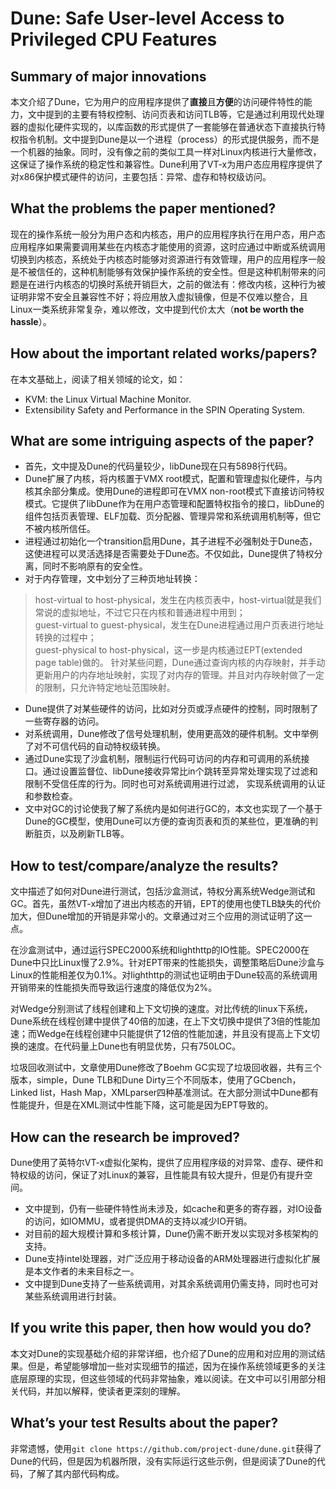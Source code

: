 # Dune: Safe User-level Access to Privileged CPU Features
## Summary of major innovations
本文介绍了Dune，它为用户的应用程序提供了**直接**且**方便**的访问硬件特性的能力，文中提到的主要有特权控制、访问页表和访问TLB等，它是通过利用现代处理器的虚拟化硬件实现的，以库函数的形式提供了一套能够在普通状态下直接执行特权指令机制。文中提到Dune是以一个进程（process）的形式提供服务，而不是一个机器的抽象。同时，没有像之前的类似工具一样对Linux内核进行大量修改，这保证了操作系统的稳定性和兼容性。Dune利用了VT-x为用户态应用程序提供了对x86保护模式硬件的访问，主要包括：异常、虚存和特权级访问。
## What the problems the paper mentioned?
现在的操作系统一般分为用户态和内核态，用户的应用程序执行在用户态，用户态应用程序如果需要调用某些在内核态才能使用的资源，这时应通过中断或系统调用切换到内核态，系统处于内核态时能够对资源进行有效管理，用户的应用程序一般是不被信任的，这种机制能够有效保护操作系统的安全性。但是这种机制带来的问题是在进行内核态的切换时系统开销巨大，之前的做法有：修改内核，这种行为被证明非常不安全且兼容性不好；将应用放入虚拟镜像，但是不仅难以整合，且Linux一类系统非常复杂，难以修改，文中提到代价太大（**not be worth the hassle**）。

## How about the important related works/papers?
在本文基础上，阅读了相关领域的论文，如：
- KVM: the Linux Virtual Machine Monitor.
- Extensibility Safety and Performance in the SPIN Operating System.

## What are some intriguing aspects of the paper?
- 首先，文中提及Dune的代码量较少，libDune现在只有5898行代码。
- Dune扩展了内核，将内核置于VMX root模式，配置和管理虚拟化硬件，与内核其余部分集成。使用Dune的进程即可在VMX non-root模式下直接访问特权模式。它提供了libDune作为在用户态管理和配置特权指令的接口，libDune的组件包括页表管理、ELF加载、页分配器、管理异常和系统调用机制等，但它不被内核所信任。
- 进程通过初始化一个transition启用Dune，其子进程不必强制处于Dune态，这使进程可以灵活选择是否需要处于Dune态。不仅如此，Dune提供了特权分离，同时不影响原有的安全性。
- 对于内存管理，文中划分了三种页地址转换：
 > host-virtual to host-physical，发生在内核页表中，host-virtual就是我们常说的虚拟地址，不过它只在内核和普通进程中用到；  
 > guest-virtual to guest-physical，发生在Dune进程通过用户页表进行地址转换的过程中；  
 > guest-physical to host-physical，这一步是内核通过EPT(extended page table)做的。
针对某些问题，Dune通过查询内核的内存映射，并手动更新用户的内存地址映射，实现了对内存的管理。并且对内存映射做了一定的限制，只允许特定地址范围映射。

- Dune提供了对某些硬件的访问，比如对分页或浮点硬件的控制，同时限制了一些寄存器的访问。
- 对系统调用，Dune修改了信号处理机制，使用更高效的硬件机制。文中举例了对不可信代码的自动特权级转换。
- 通过Dune实现了沙盒机制，限制运行代码可访问的内存和可调用的系统接口。通过设置监督位、libDune接收异常比in个跳转至异常处理实现了过滤和限制不受信任库的行为。同时也可对系统调用进行过滤， 实现系统调用的认证和参数检查。
- 文中对GC的讨论使我了解了系统内是如何进行GC的，本文也实现了一个基于Dune的GC模型，使用Dune可以方便的查询页表和页的某些位，更准确的判断脏页，以及刷新TLB等。

## How to test/compare/analyze the results?
文中描述了如何对Dune进行测试，包括沙盒测试，特权分离系统Wedge测试和GC。首先，虽然VT-x增加了进出内核态的开销，EPT的使用也使TLB缺失的代价加大，但Dune增加的开销是非常小的。文章通过对三个应用的测试证明了这一点。

在沙盒测试中，通过运行SPEC2000系统和lighthttp的IO性能。SPEC2000在Dune中只比Linux慢了2.9%。针对EPT带来的性能损失，调整策略后Dune沙盒与Linux的性能相差仅为0.1%。对lighthttp的测试也证明由于Dune较高的系统调用开销带来的性能损失而导致运行速度的降低仅为2%。

对Wedge分别测试了线程创建和上下文切换的速度。对比传统的linux下系统，Dune系统在线程创建中提供了40倍的加速，在上下文切换中提供了3倍的性能加速；而Wedge在线程创建中只能提供了12倍的性能加速，并且没有提高上下文切换的速度。在代码量上Dune也有明显优势，只有750LOC。

垃圾回收测试中，文章使用Dune修改了Boehm GC实现了垃圾回收器，共有三个版本，simple，Dune TLB和Dune Dirty三个不同版本，使用了GCbench，Linked list，Hash Map，XMLparser四种基准测试。在大部分测试中Dune都有性能提升，但是在XML测试中性能下降，这可能是因为EPT导致的。

## How can the research be improved?
Dune使用了英特尔VT-x虚拟化架构，提供了应用程序级的对异常、虚存、硬件和特权级的访问，保证了对Linux的兼容，且性能具有较大提升，但是仍有提升空间。

- 文中提到，仍有一些硬件特性尚未涉及，如cache和更多的寄存器，对IO设备的访问，如IOMMU，或者提供DMA的支持以减少IO开销。
- 对目前的超大规模计算和多核计算，Dune仍需不断开发以实现对多核架构的支持。
- Dune支持intel处理器，对广泛应用于移动设备的ARM处理器进行虚拟化扩展是本文作者的未来目标之一。
- 文中提到Dune支持了一些系统调用，对其余系统调用仍需支持，同时也可对某些系统调用进行封装。

## If you write this paper, then how would you do?
本文对Dune的实现基础介绍的非常详细，也介绍了Dune的应用和对应用的测试结果。但是，希望能够增加一些对实现细节的描述，因为在操作系统领域更多的关注底层原理的实现，但这些领域的代码非常抽象，难以阅读。在文中可以引用部分相关代码，并加以解释，使读者更深刻的理解。

## What’s your test Results about the paper?
非常遗憾，使用`git clone https://github.com/project-dune/dune.git`获得了Dune的代码，但是因为机器所限，没有实际运行这些示例，但是阅读了Dune的代码，了解了其内部代码构成。
